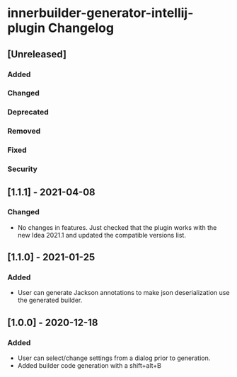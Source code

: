 <!-- Keep a Changelog guide -> https://keepachangelog.com -->

# innerbuilder-generator-intellij-plugin Changelog

## [Unreleased]
### Added

### Changed

### Deprecated

### Removed

### Fixed

### Security

## [1.1.1] - 2021-04-08

### Changed

- No changes in features. Just checked that the plugin works with the new Idea 2021.1 and updated the compatible versions list.

## [1.1.0] - 2021-01-25

### Added
- User can generate Jackson annotations to make json deserialization use the generated builder.

## [1.0.0] - 2020-12-18

### Added
- User can select/change settings from a dialog prior to generation.   
- Added builder code generation with a shift+alt+B  
